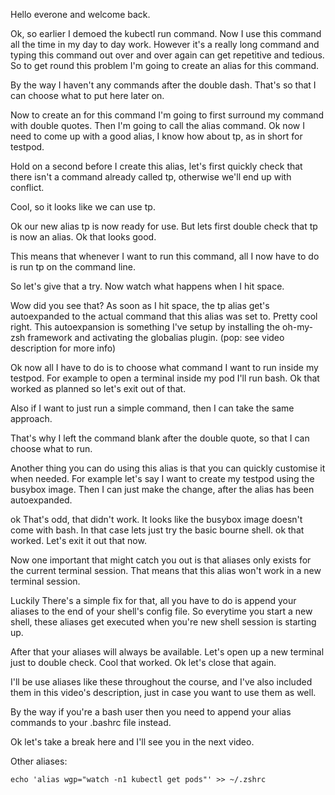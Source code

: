 Hello everone and welcome back.

Ok, so earlier I demoed the kubectl run command. Now I use this command all the time in my day to day work. However it's a really long command and typing this command out over and over again can get repetitive and tedious. So to get round this problem I'm going to create an alias for this command.


By the way I haven't any commands after the double dash. That's so that I can choose what to put here later on.

Now to create an for this command I'm going to first surround my command with double quotes. Then I'm going to call the alias command. Ok now I need to come up with a good alias, I know how about tp, as in short for testpod.

Hold on a second before I create this alias, let's first quickly check that there isn't a command already called tp, otherwise we'll end up with conflict.

Cool, so it looks like we can use tp.

Ok our new alias tp is now ready for use. But lets first double check that tp is now an alias. Ok that looks good.

This means that whenever I want to run this command, all I now have to do is run tp on the command line.

So let's give that a try. Now watch what happens when I hit space.

Wow did you see that? As soon as I hit space, the tp alias get's autoexpanded to the actual command that this alias was set to. Pretty cool right. This autoexpansion is something I've setup by installing the oh-my-zsh framework and activating the globalias plugin. (pop: see video description for more info)


Ok now all I have to do is to choose what command I want to run inside my testpod. For example to open a terminal inside my pod I'll run bash. Ok that worked as planned so let's exit out of that.

Also if I want to just run a simple command, then I can take the same approach.

That's why I left the command blank after the double quote, so that I can choose what to run.

Another thing you can do using this alias is that you can quickly customise it when needed. For example let's say I want to create my testpod using the busybox image. Then I can just make the change, after the alias has been autoexpanded.

ok That's odd, that didn't work. It looks like the busybox image doesn't come with bash. In that case lets just try the basic bourne shell. ok that worked. Let's exit it out that now.

Now one important that might catch you out is that aliases only exists for the current terminal session. That means that this alias won't work in a new terminal session.

Luckily There's a simple fix for that, all you have to do is append your aliases to the end of your shell's config file. So everytime you start a new shell, these aliases get executed when you're new shell session is starting up.

After that your aliases will always be available. Let's open up a new terminal just to double check. Cool that worked. Ok let's close that again.

I'll be use aliases like these throughout the course, and I've also included them in this video's description, just in case you want to use them as well.


By the way if you're a bash user then you need to append your alias commands to your .bashrc file instead.

Ok let's take a break here and I'll see you in the next video.








Other aliases:

```
echo 'alias wgp="watch -n1 kubectl get pods"' >> ~/.zshrc
```